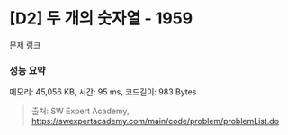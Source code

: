 # [D2] 두 개의 숫자열 - 1959 

[문제 링크](https://swexpertacademy.com/main/code/problem/problemDetail.do?contestProbId=AV5PpoFaAS4DFAUq) 

### 성능 요약

메모리: 45,056 KB, 시간: 95 ms, 코드길이: 983 Bytes



> 출처: SW Expert Academy, https://swexpertacademy.com/main/code/problem/problemList.do